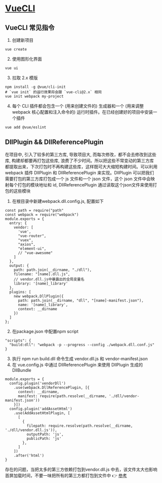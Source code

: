 # [VueCLI](https://cli.vuejs.org/zh/guide/creating-a-project.html#vue-create)

## VueCLI 常见指令
1. 创建新项目
```
vue create
```
2. 使用图形化界面
```
vue ui
```
3. 拉取 2.x 模版
```
npm install -g @vue/cli-init
# `vue init` 的运行效果将会跟 `vue-cli@2.x` 相同
vue init webpack my-project
```
4. 每个 CLI 插件都会包含一个 (用来创建文件的) 生成器和一个 (用来调整 webpack 核心配置和注入命令的) 运行时插件。在已经创建好的项目中安装一个插件
```
vue add @vue/eslint
```

## DllPlugin && DllReferencePlugin
在项目中, 引入了较多的第三方库, 导致项目大, 而每次修改，都不会去修改到这些库, 构建却都要再打包这些库, 浪费了不少时间。所以把这些不常变动的第三方库都提取出来，下次打包时不再构建这些库，这样既可大大缩短构建时间。可以利用 webpack 插件 DllPlugin 和 DllReferencePlugin 来实现。DllPlugin 可以把我们需要打包的第三方库打包成一个 js 文件和一个 json 文件，这个 json 文件中会映射每个打包的模块地址和 id, DllReferencePlugin 通过读取这个json文件来使用打包的这些模块
1. 在根目录中新建webpack.dll.config.js, 配置如下
```
const path = require("path"
const webpack = require("webpack") 
module.exports = {
  entry: {
    vendor: [
      'vue',
      "vue-router",
      "vuex",
      "axios",
      "element-ui",
      // "vue-awesome"
    ]
  },
  output: {
    path: path.join(__dirname, "./dll"),
    filename: "[name].dll.js",
    // vendor.dll.js中暴露出的全局变量名
    library: '[name]_library' 
  },
  plugins: [
    new webpack.DllPlugin({
      path: path.join(__dirname, "dll", "[name]-manifest.json"),
      name: '[name]_library',
      context: __dirname
    })
  ]
};
```
2. 在package.json 中配置npm script
```
"scripts": {
  "build:dll": "webpack -p --progress --config ./webpack.dll.conf.js"
}
```
3. 执行 npm run build.dll 命令生成 vendor.dll.js 和 vendor-manifest.json
4. 在 vue.config.js 中通过 DllReferencePlugin 来使用 DllPlugin 生成的 DllBundle
```
module.exports = {
  config.plugin('vendorDll')
    .use(webpack.DllReferencePlugin, [{
      context: __dirname,
      manifest: require(path.resolve(__dirname, './dll/vendor-manifest.json'))
    }])
  config.plugin('addAssetHtml')
    .use(AddAssetHtmlPlugin, [
      [
        {
          filepath: require.resolve(path.resolve(__dirname, './dll/vendor.dll.js')),
          outputPath: 'js',
          publicPath: 'js'
        },
      ]
    ])
    .after('html')
}
```
存在的问题，当把太多的第三方依赖打包到vendor.dll.js 中去，该文件太大也影响首屏加载时间，不要一味把所有的第三方都打包到文件中
👉 [参考](https://zhuanlan.zhihu.com/p/26174425)
